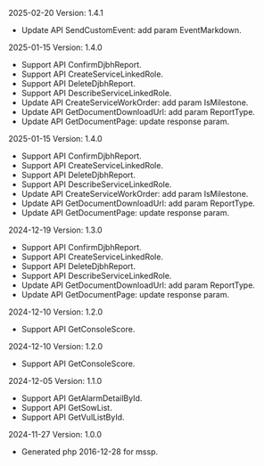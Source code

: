 2025-02-20 Version: 1.4.1
- Update API SendCustomEvent: add param EventMarkdown.


2025-01-15 Version: 1.4.0
- Support API ConfirmDjbhReport.
- Support API CreateServiceLinkedRole.
- Support API DeleteDjbhReport.
- Support API DescribeServiceLinkedRole.
- Update API CreateServiceWorkOrder: add param IsMilestone.
- Update API GetDocumentDownloadUrl: add param ReportType.
- Update API GetDocumentPage: update response param.


2025-01-15 Version: 1.4.0
- Support API ConfirmDjbhReport.
- Support API CreateServiceLinkedRole.
- Support API DeleteDjbhReport.
- Support API DescribeServiceLinkedRole.
- Update API CreateServiceWorkOrder: add param IsMilestone.
- Update API GetDocumentDownloadUrl: add param ReportType.
- Update API GetDocumentPage: update response param.


2024-12-19 Version: 1.3.0
- Support API ConfirmDjbhReport.
- Support API CreateServiceLinkedRole.
- Support API DeleteDjbhReport.
- Support API DescribeServiceLinkedRole.
- Update API GetDocumentDownloadUrl: add param ReportType.
- Update API GetDocumentPage: update response param.


2024-12-10 Version: 1.2.0
- Support API GetConsoleScore.


2024-12-10 Version: 1.2.0
- Support API GetConsoleScore.


2024-12-05 Version: 1.1.0
- Support API GetAlarmDetailById.
- Support API GetSowList.
- Support API GetVulListById.


2024-11-27 Version: 1.0.0
- Generated php 2016-12-28 for mssp.

